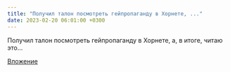 ```yaml
---
title: "Получил талон посмотреть гейпропаганду в Хорнете, ..."
date: 2023-02-20 06:01:00 +0300
---
```


Получил талон посмотреть гейпропаганду в Хорнете, а, в итоге, читаю это...

[Вложение](https://vk.com/photo41076938_457249290)
